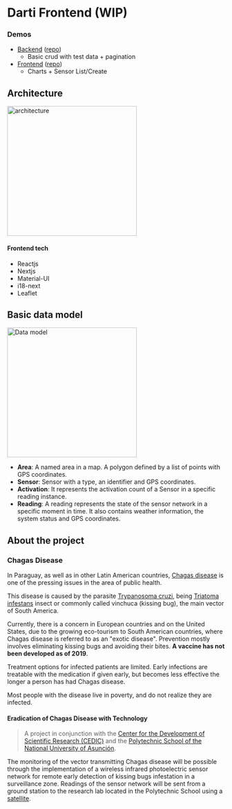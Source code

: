 Darti Frontend (WIP)
======
### Demos
- [Backend](https://backend-darti.apps.ca-central-1.starter.openshift-online.com/) ([repo](github.com/nemesiscodex/darti-backend))
    - Basic crud with test data + pagination
- [Frontend](https://frontend-darti.apps.ca-central-1.starter.openshift-online.com/) ([repo](github.com/nemesiscodex/darti-frontend))
    - Charts + Sensor List/Create

## Architecture
<img src="https://user-images.githubusercontent.com/3976562/70764552-a6acbf80-1d36-11ea-907a-626d017cd5de.png" width="300" alt="architecture">

#### Frontend tech
- Reactjs
- Nextjs
- Material-UI
- i18-next
- Leaflet

## Basic data model
<img src="https://user-images.githubusercontent.com/3976562/70762245-af00fc80-1d2e-11ea-8b59-6a18d3bffe6d.png" alt="Data model" width="300" />

- **Area**: A named area in a map. A polygon defined by a list of points with GPS coordinates.
- **Sensor**: Sensor with a type, an identifier and GPS coordinates.
- **Activation**: It represents the activation count of a Sensor in a specific reading instance.
- **Reading**: A reading represents the state of the sensor network in a specific moment in time. It also contains weather information, the system status and GPS coordinates.

## About the project
### Chagas Disease
In Paraguay, as well as in other Latin American countries, [Chagas disease](https://en.wikipedia.org/wiki/Chagas_disease)
is one of the pressing issues in the area of public health.

This disease is caused by the parasite [Trypanosoma cruzi](https://en.wikipedia.org/wiki/Trypanosoma_cruzi), being [Triatoma infestans](https://en.wikipedia.org/wiki/Triatoma_infestans) insect or commonly called vinchuca (kissing bug), the main vector of South America.

Currently, there is a concern in European countries and on the United States, due to the growing eco-tourism to South American countries, where Chagas disease is referred to as an "exotic disease".
Prevention mostly involves eliminating kissing bugs and avoiding their bites. **A vaccine has not been developed as of 2019**.

Treatment options for infected patients are limited.
Early infections are treatable with the medication if given early, but becomes less effective the longer a person has had Chagas disease.

Most people with the disease live in poverty, and do not realize they are infected. 

#### Eradication of Chagas Disease with Technology
> A project in conjunction with the [Center for the Development of Scientific Research (CEDIC)](https://www.cedicpy.com/) and the [Polytechnic School of the National University of Asunción](http://www.fpuna.edu.py/).  

The monitoring of the vector transmitting Chagas disease will be possible through the implementation of a wireless infrared photoelectric sensor network for remote early detection of kissing bugs infestation in a surveillance zone.
Readings of the sensor network will be sent from a ground station to the research lab located in the Polytechnic School using a [satellite](https://birds4.birds-project.com/).
